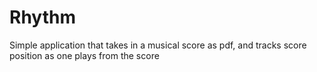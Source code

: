 # Rhythm
Simple application that takes in a musical score as pdf, and tracks score position as one plays from the score
